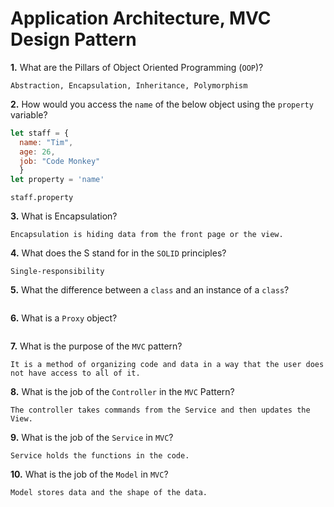 # Application Architecture, MVC Design Pattern

**1.** What are the Pillars of Object Oriented Programming (`OOP`)?
<!-- enter you answer in the space below -->
```
Abstraction, Encapsulation, Inheritance, Polymorphism
```
**2.** How would you access the `name` of the below object using the `property` variable?
```js
let staff = {
  name: "Tim",
  age: 26,
  job: "Code Monkey"
  }
let property = 'name'
```
<!-- enter you answer in the space below -->
```
staff.property
```
**3.** What is Encapsulation?
<!-- enter you answer in the space below -->
```
Encapsulation is hiding data from the front page or the view.
```
**4.** What does the S stand for in the `SOLID` principles?
<!-- enter you answer in the space below -->
```
Single-responsibility
```
**5.** What the difference between a `class` and an instance of a `class`?
<!-- enter you answer in the space below -->
```

```
**6.** What is a `Proxy` object?
<!-- enter you answer in the space below -->
```

```

**7.** What is the purpose of the `MVC` pattern?
<!-- enter you answer in the space below -->
```
It is a method of organizing code and data in a way that the user does not have access to all of it.

```
**8.** What is the job of the `Controller` in the `MVC` Pattern?
<!-- enter you answer in the space below -->
```
The controller takes commands from the Service and then updates the View.
```

**9.** What is the job of the `Service` in `MVC`?
<!-- enter you answer in the space below -->
```
Service holds the functions in the code.
```
**10.** What is the job of the `Model` in `MVC`?
<!-- enter you answer in the space below -->
```
Model stores data and the shape of the data.
```

